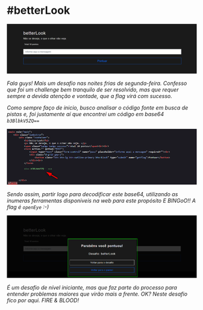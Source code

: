 # #betterLook

![screenshot](/challenges/level-1/betterLook/img/challenge.png)

*Fala guys! Mais um desafio nas noites frias de segunda-feira.
Confesso que foi um challenge bem tranquilo de ser resolvido, mas que requer sempre a devida atenção e vontade, que a flag virá com sucesso.*

*Como sempre faço de inicio, busco analisar o código fonte em busca de pistas e, foi justamente aí que encontrei um código em base64 ```b3BlbkV5ZQ==```*

![screenshot](/challenges/level-1/betterLook/img/code_review.png)

*Sendo assim, partir logo para decodificar este base64, utilizando as inumeras ferramentas disponiveis na web para este propósito E BINGoO!! A flag é ```openEye``` :-)*


![screenshot](/challenges/level-1/betterLook/img/flag.png)


*É um desafio de nível iniciante, mas que faz parte do processo para entender problemas maiores que virão mais a frente. OK? Neste desafio fico por aqui. FIRE & BLOOD!*
